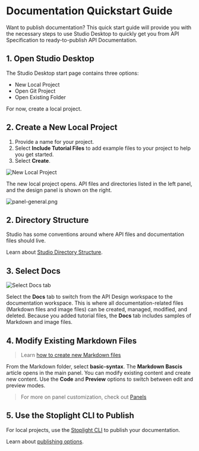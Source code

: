 # Documentation Quickstart Guide



Want to publish documentation? This quick start guide will provide you with the necessary steps to use Studio Desktop to quickly get you from API Specification to ready-to-publish API Documentation.

## 1. Open Studio Desktop

The Studio Desktop start page contains three options: 

* New Local Project 
* Open Git Project
* Open Existing Folder

For now, create a local project.

## 2. Create a New Local Project

1. Provide a name for your project.
2. Select **Include Tutorial Files** to add example files to your project to help you get started. 
3. Select **Create**.

![New Local Project](https://stoplight.io/api/v1/projects/cHJqOjU/images/wOCkrVsW1ds)

The new local project opens. API files and directories listed in the left panel, and the design panel is shown on the right.

![panel-general.png](https://stoplight.io/api/v1/projects/cHJqOjU/images/iuOo2YCJf4g)

## 2. Directory Structure

Studio has some conventions around where API files and documentation files should live.

Learn about [Studio Directory Structure](../Basics/02-working-with-files.md#directory-structure).

## 3. Select Docs

![Select Docs tab](https://stoplight.io/api/v1/projects/cHJqOjU/images/Tfqz2ZXG65k)

Select the **Docs** tab to switch from the API Design workspace to the documentation workspace. This is where all documentation-related files (Markdown files and image files) can be created, managed, modified, and deleted. Because you added tutorial files, the **Docs** tab includes samples of Markdown and image files.

## 4. Modify Existing Markdown Files

> Learn [how to create new Markdown files](../Basics/02-working-with-files.md)

From the Markdown folder, select **basic-syntax**. The **Markdown Bascis** article opens in the main panel. You can modify existing content and create new content. Use the **Code** and **Preview** options to switch between edit and preview modes. 

> For more on panel customization, check out [Panels](../Basics/ui-overview.md)

## 5. Use the Stoplight CLI to Publish

For local projects, use the [Stoplight CLI](https://meta.stoplight.io/docs/platform/ZG9jOjQ1NTQxMw-publish-with-the-stoplight-cli) to publish your documentation.  

Learn about [publishing options](https://meta.stoplight.io/docs/platform/ZG9jOjQ1NTQxNA-publishing). 


